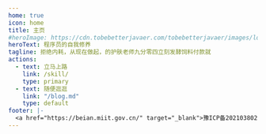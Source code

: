 ```yaml
---
home: true
icon: home
title: 主页
#heroImage: https://cdn.tobebetterjavaer.com/tobebetterjavaer/images/logo.png
heroText: 程序员的自我修养
tagline: 拒绝内耗，从现在做起，的护肤老师九分零四立刻发酵饲料付款就
actions:
  - text: 立马上路
    link: /skill/
    type: primary
  - text: 随便逛逛
    link: "/blog.md"
    type: default
footer: |-
  <a href="https://beian.miit.gov.cn/" target="_blank">豫ICP备2021038026号-4</a> | 主题: <a href="https://theme-hope.vuejs.press/zh/" target="_blank">VuePress Theme Hope</a>
---
```

